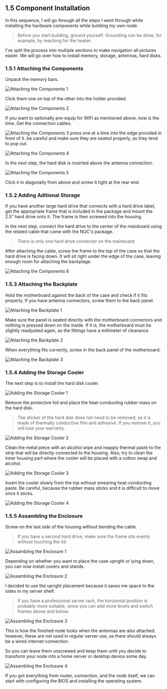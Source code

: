 ## 1.5 Component Installation

In this sequence, I will go through all the steps I went through while installing the hardware components while building my own node.

> Before you start building, ground yourself. Grounding can be done, for example, by reaching for the heater.

I've split the process into multiple sections to make navigation all pictures easier. We will go over how to install memory, storage, antennas, hard disks.

### 1.5.1 Attaching the Components

Unpack the memory bars.

![Attaching the Components 1](/img/build_23.png)

Click them one on top of the other into the holder provided.

![Attaching the Components 2](/img/build_24.png)

If you want to optionally pre-equip for WiFi as mentioned above, now is the time. Get the connection cables.

![Attaching the Components 3](/img/build_25.png)
press one at a time into the edge provided in front of it. be careful and make sure they are seated properly, as they tend to pop out.

![Attaching the Components 4](/img/build_26.png)

In the next step, the hard disk is inserted above the antenna connection.

![Attaching the Components 5](/img/build_27.png)

Click it in diagonally from above and screw it tight at the rear end.

### 1.5.2 Adding Aditional Storage

If you have another large hard drive that connects with a hard drive label, get the appropriate frame that is included in the package and mount the 2.5" hard drive onto it. The frame is then screwed into the housing.

In the next step, connect the hard drive to the center of the mainboard using the related cable that came with the NUC's package.

> There is only one hard drive connector on the mainboard.

After attaching the cable, screw the frame to the top of the case so that the hard drive is facing down. It will sit right under the edge of the case, leaving enough room for attaching the backplage.

![Attaching the Components 6](/img/build_28.png)

### 1.5.3 Attaching the Backplate

Hold the motherboard against the back of the case and check if it fits properly. If you have antenna connectors, screw them to the back panel.

![Attaching the Backplate 1](/img/build_29.png)

Make sure the panel is seated directly with the motherboard connectors and nothing is pressed down on the inside. If it is, the motherboard must be slightly readjusted again, as the fittings have a millimeter of clearance.

![Attaching the Backplate 2](/img/build_30.png)

When everything fits correctly, screw in the back panel of the motherboard.

![Attaching the Backplate 3](/img/build_31.png)

### 1.5.4 Adding the Storage Cooler

The next step is to install the hard disk cooler.

![Adding the Storage Cooler 1](/img/build_32.png)

Remove the protective foil and place the heat-conducting rubber mass on the hard disk.

> The sticker of the hard disk does not need to be removed, as it is made of thermally conductive film and adhesive. If you remove it, you will lose your warranty.

![Adding the Storage Cooler 2](/img/build_33.png)

Clean the metal piece with an alcohol wipe and reapply thermal paste to the strip that will be directly connected to the housing. Also, try to clean the inner housing part where the cooler will be placed with a cotton swap and alcohol.

![Adding the Storage Cooler 3](/img/build_34.png)

Insert the cooler slowly from the top without smearing heat-conducting paste. Be careful, because the rubber mass sticks and it is difficult to move once it sticks.

![Adding the Storage Cooler 4](/img/build_35.png)

### 1.5.5 Assambling the Enclosure

Screw on the last side of the housing without bending the cable.

> If you have a second hard drive, make sure the frame sits evenly without touching the lid.

![Assambling the Enclosure 1](/img/build_36.png)

Depending on whether you want to place the case upright or lying down, you can now install covers and stands.

![Assambling the Enclosure 2](/img/build_37.png)

I decided to use the upright placement because it saves me space to the sides in my server shelf.

> If you have a professional server rack, the horizontal position is probably more suitable, since you can add more levels and switch frames above and below.

![Assambling the Enclosure 3](/img/build_38.png)

This is how the finished node looks when the antennas are also attached. however, these are not used in regular server use, as there should always be a wired internet connection.

So you can leave them unscrewed and keep them until you decide to transform your node into a home server or desktop device some day.

![Assambling the Enclosure 4](/img/build_39.png)

If you got everything from router, connection, and the node itself, we can start with configuring the BIOS and installing the operating system.
